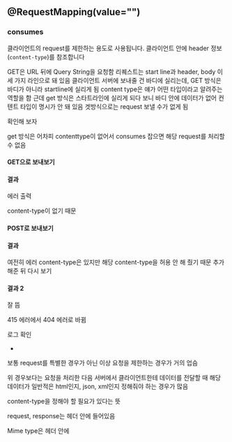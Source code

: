 ## @RequestMapping(value="")

### consumes
클라이언트의 request를 제한하는 용도로 사용됩니다. 클라이언트 안에 header 정보(<code>content-type</code>)를 참조합니다

GET은 URL 뒤에 Query String을 요청함
리퀘스트는 start line과 header, body 이 세 가지 라인으로 돼 있음
클라이언트 서버에 보내줄 건 바디에 실리는데,
GET 방식은 바디가 아니라 startline에 실리게 됨
content type은 얘가 어떤 타입이라고 알려주는 역할을 함
근데 get 방식은 스타트라인에 실리게 되다 보니 바디 안에 데이터가 없어 컨텐트 타입이 명시가 안 돼 있음
겟방식으로는 request 보낼 수가 없게 됨 

확인해 보자 

get 방식은 어차피 contenttype이 없어서 consumes 잡으면 해당 request를 처리할 수 없음

#### GET으로 보내보기 


#### 결과

에러 출력 

content-type이 없기 때문

#### POST로 보내보기

#### 결과

여전히 에러
content-type은 있지만 해당 content-type을 허용 안 해 줬기 때문
추가해준 뒤 다시 보기

#### 결과 2

잘 뜸 

415 에러에서 404 에러로 바뀜

로그 확인

-

보통 request를 특별한 경우가 아닌 이상 요청을 제한하는 경우가 거의 업슴 

위 경우보다는 요청을 처리한 다음 서버에서 클라이언트한테 데이터를 전달할 때 해당 데이터가
일반적은 html인지, json, xml인지 정해줘야 하는 경우가 많음

content-type을 정해야 할 필요가 있다는 뜻 

request, response는 헤더 안에 들어있음  

Mime type은 헤더 안에 